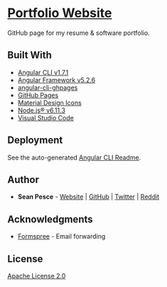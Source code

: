 # [Portfolio Website](https://SeanPesce.github.io/Portfolio)  

GitHub page for my resume & software portfolio.  


## Built With  

 * [Angular CLI v1.7.1](https://cli.angular.io/)  
 * [Angular Framework v5.2.6](https://angular.io/)  
 * [angular-cli-ghpages](https://github.com/angular-schule/angular-cli-ghpages)  
 * [GitHub Pages](https://pages.github.com/)  
 * [Material Design Icons](https://material.io/icons)  
 * [Node.js® v6.11.3](https://nodejs.org)  
 * [Visual Studio Code](https://code.visualstudio.com/)  


## Deployment  

See the auto-generated [Angular CLI Readme](Readme_AngularCLI.md).  


## Author  

 * **Sean Pesce** - [Website](https://SeanPesce.github.io) | [GitHub](https://github.com/SeanPesce) | [Twitter](https://twitter.com/SeanPesce) | [Reddit](https://www.reddit.com/u/SeanPesce)  


## Acknowledgments  

 * [Formspree](https://formspree.io/) - Email forwarding  


## License  

[Apache License 2.0](LICENSE)  

